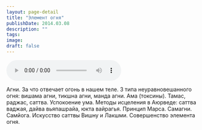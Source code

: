 ```yaml
---
layout: page-detail
title: "Элемент огня"
publishDate: 2014.03.08
description: ""
tags:
image:
draft: false
---
```


<audio title="2014.03.08 - Элемент огня.mp3" src="/upload/iblock/ecb/ecbae277617ee30d7182b17f90a14242.mp3" controls=""></audio>

 Агни. За что отвечает огонь в нашем теле. 3 типа неуравновешанного огня: вишама агни, тикшна агни, манда агни. Ама (токсины). Тамас, раджас, саттва. Успокоение ума. Методы исцеления в Аюрведе: саттва ваджая, дайва вьяпашрайа, юкта вайрагья. Принцип Марса. Самагни. Самйога. Искусство саттвы Вишну и Лакшми. Совершенство элемента огня. 

  

